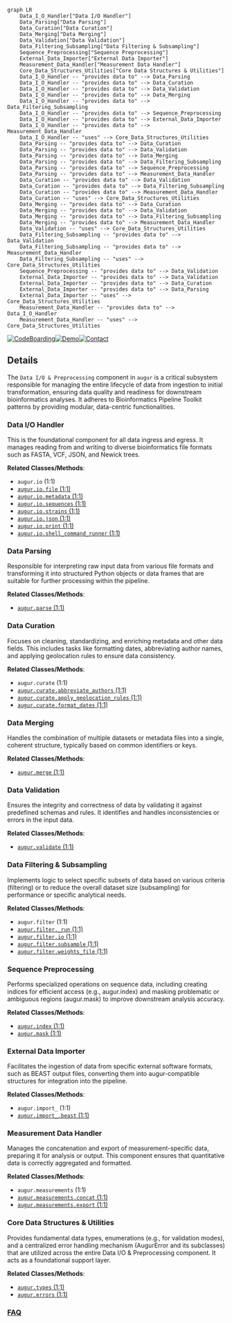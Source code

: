 ```mermaid
graph LR
    Data_I_O_Handler["Data I/O Handler"]
    Data_Parsing["Data Parsing"]
    Data_Curation["Data Curation"]
    Data_Merging["Data Merging"]
    Data_Validation["Data Validation"]
    Data_Filtering_Subsampling["Data Filtering & Subsampling"]
    Sequence_Preprocessing["Sequence Preprocessing"]
    External_Data_Importer["External Data Importer"]
    Measurement_Data_Handler["Measurement Data Handler"]
    Core_Data_Structures_Utilities["Core Data Structures & Utilities"]
    Data_I_O_Handler -- "provides data to" --> Data_Parsing
    Data_I_O_Handler -- "provides data to" --> Data_Curation
    Data_I_O_Handler -- "provides data to" --> Data_Validation
    Data_I_O_Handler -- "provides data to" --> Data_Merging
    Data_I_O_Handler -- "provides data to" --> Data_Filtering_Subsampling
    Data_I_O_Handler -- "provides data to" --> Sequence_Preprocessing
    Data_I_O_Handler -- "provides data to" --> External_Data_Importer
    Data_I_O_Handler -- "provides data to" --> Measurement_Data_Handler
    Data_I_O_Handler -- "uses" --> Core_Data_Structures_Utilities
    Data_Parsing -- "provides data to" --> Data_Curation
    Data_Parsing -- "provides data to" --> Data_Validation
    Data_Parsing -- "provides data to" --> Data_Merging
    Data_Parsing -- "provides data to" --> Data_Filtering_Subsampling
    Data_Parsing -- "provides data to" --> Sequence_Preprocessing
    Data_Parsing -- "provides data to" --> Measurement_Data_Handler
    Data_Curation -- "provides data to" --> Data_Validation
    Data_Curation -- "provides data to" --> Data_Filtering_Subsampling
    Data_Curation -- "provides data to" --> Measurement_Data_Handler
    Data_Curation -- "uses" --> Core_Data_Structures_Utilities
    Data_Merging -- "provides data to" --> Data_Curation
    Data_Merging -- "provides data to" --> Data_Validation
    Data_Merging -- "provides data to" --> Data_Filtering_Subsampling
    Data_Merging -- "provides data to" --> Measurement_Data_Handler
    Data_Validation -- "uses" --> Core_Data_Structures_Utilities
    Data_Filtering_Subsampling -- "provides data to" --> Data_Validation
    Data_Filtering_Subsampling -- "provides data to" --> Measurement_Data_Handler
    Data_Filtering_Subsampling -- "uses" --> Core_Data_Structures_Utilities
    Sequence_Preprocessing -- "provides data to" --> Data_Validation
    External_Data_Importer -- "provides data to" --> Data_Validation
    External_Data_Importer -- "provides data to" --> Data_Curation
    External_Data_Importer -- "provides data to" --> Data_Parsing
    External_Data_Importer -- "uses" --> Core_Data_Structures_Utilities
    Measurement_Data_Handler -- "provides data to" --> Data_I_O_Handler
    Measurement_Data_Handler -- "uses" --> Core_Data_Structures_Utilities
```

[![CodeBoarding](https://img.shields.io/badge/Generated%20by-CodeBoarding-9cf?style=flat-square)](https://github.com/CodeBoarding/GeneratedOnBoardings)[![Demo](https://img.shields.io/badge/Try%20our-Demo-blue?style=flat-square)](https://www.codeboarding.org/demo)[![Contact](https://img.shields.io/badge/Contact%20us%20-%20contact@codeboarding.org-lightgrey?style=flat-square)](mailto:contact@codeboarding.org)

## Details

The `Data I/O & Preprocessing` component in `augur` is a critical subsystem responsible for managing the entire lifecycle of data from ingestion to initial transformation, ensuring data quality and readiness for downstream bioinformatics analyses. It adheres to Bioinformatics Pipeline Toolkit patterns by providing modular, data-centric functionalities.

### Data I/O Handler
This is the foundational component for all data ingress and egress. It manages reading from and writing to diverse bioinformatics file formats such as FASTA, VCF, JSON, and Newick trees.


**Related Classes/Methods**:

- `augur.io` (1:1)
- <a href="https://github.com/nextstrain/augur/blob/master/augur/io/file.py#L1-L1" target="_blank" rel="noopener noreferrer">`augur.io.file` (1:1)</a>
- <a href="https://github.com/nextstrain/augur/blob/master/augur/io/metadata.py#L1-L1" target="_blank" rel="noopener noreferrer">`augur.io.metadata` (1:1)</a>
- <a href="https://github.com/nextstrain/augur/blob/master/augur/io/sequences.py#L1-L1" target="_blank" rel="noopener noreferrer">`augur.io.sequences` (1:1)</a>
- <a href="https://github.com/nextstrain/augur/blob/master/augur/io/strains.py#L1-L1" target="_blank" rel="noopener noreferrer">`augur.io.strains` (1:1)</a>
- <a href="https://github.com/nextstrain/augur/blob/master/augur/io/json.py#L1-L1" target="_blank" rel="noopener noreferrer">`augur.io.json` (1:1)</a>
- <a href="https://github.com/nextstrain/augur/blob/master/augur/io/print.py#L1-L1" target="_blank" rel="noopener noreferrer">`augur.io.print` (1:1)</a>
- <a href="https://github.com/nextstrain/augur/blob/master/augur/io/shell_command_runner.py#L1-L1" target="_blank" rel="noopener noreferrer">`augur.io.shell_command_runner` (1:1)</a>


### Data Parsing
Responsible for interpreting raw input data from various file formats and transforming it into structured Python objects or data frames that are suitable for further processing within the pipeline.


**Related Classes/Methods**:

- <a href="https://github.com/nextstrain/augur/blob/master/augur/parse.py#L1-L1" target="_blank" rel="noopener noreferrer">`augur.parse` (1:1)</a>


### Data Curation
Focuses on cleaning, standardizing, and enriching metadata and other data fields. This includes tasks like formatting dates, abbreviating author names, and applying geolocation rules to ensure data consistency.


**Related Classes/Methods**:

- `augur.curate` (1:1)
- <a href="https://github.com/nextstrain/augur/blob/master/augur/curate/abbreviate_authors.py#L1-L1" target="_blank" rel="noopener noreferrer">`augur.curate.abbreviate_authors` (1:1)</a>
- <a href="https://github.com/nextstrain/augur/blob/master/augur/curate/apply_geolocation_rules.py#L1-L1" target="_blank" rel="noopener noreferrer">`augur.curate.apply_geolocation_rules` (1:1)</a>
- <a href="https://github.com/nextstrain/augur/blob/master/augur/curate/format_dates.py#L1-L1" target="_blank" rel="noopener noreferrer">`augur.curate.format_dates` (1:1)</a>


### Data Merging
Handles the combination of multiple datasets or metadata files into a single, coherent structure, typically based on common identifiers or keys.


**Related Classes/Methods**:

- <a href="https://github.com/nextstrain/augur/blob/master/augur/merge.py#L1-L1" target="_blank" rel="noopener noreferrer">`augur.merge` (1:1)</a>


### Data Validation
Ensures the integrity and correctness of data by validating it against predefined schemas and rules. It identifies and handles inconsistencies or errors in the input data.


**Related Classes/Methods**:

- <a href="https://github.com/nextstrain/augur/blob/master/augur/validate.py#L1-L1" target="_blank" rel="noopener noreferrer">`augur.validate` (1:1)</a>


### Data Filtering & Subsampling
Implements logic to select specific subsets of data based on various criteria (filtering) or to reduce the overall dataset size (subsampling) for performance or specific analytical needs.


**Related Classes/Methods**:

- `augur.filter` (1:1)
- <a href="https://github.com/nextstrain/augur/blob/master/augur/filter/_run.py#L1-L1" target="_blank" rel="noopener noreferrer">`augur.filter._run` (1:1)</a>
- <a href="https://github.com/nextstrain/augur/blob/master/augur/filter/io.py#L1-L1" target="_blank" rel="noopener noreferrer">`augur.filter.io` (1:1)</a>
- <a href="https://github.com/nextstrain/augur/blob/master/augur/filter/subsample.py#L1-L1" target="_blank" rel="noopener noreferrer">`augur.filter.subsample` (1:1)</a>
- <a href="https://github.com/nextstrain/augur/blob/master/augur/filter/weights_file.py#L1-L1" target="_blank" rel="noopener noreferrer">`augur.filter.weights_file` (1:1)</a>


### Sequence Preprocessing
Performs specialized operations on sequence data, including creating indices for efficient access (e.g., augur.index) and masking problematic or ambiguous regions (augur.mask) to improve downstream analysis accuracy.


**Related Classes/Methods**:

- <a href="https://github.com/nextstrain/augur/blob/master/augur/index.py#L1-L1" target="_blank" rel="noopener noreferrer">`augur.index` (1:1)</a>
- <a href="https://github.com/nextstrain/augur/blob/master/augur/mask.py#L1-L1" target="_blank" rel="noopener noreferrer">`augur.mask` (1:1)</a>


### External Data Importer
Facilitates the ingestion of data from specific external software formats, such as BEAST output files, converting them into augur-compatible structures for integration into the pipeline.


**Related Classes/Methods**:

- `augur.import_` (1:1)
- <a href="https://github.com/nextstrain/augur/blob/master/augur/import_/beast.py#L1-L1" target="_blank" rel="noopener noreferrer">`augur.import_.beast` (1:1)</a>


### Measurement Data Handler
Manages the concatenation and export of measurement-specific data, preparing it for analysis or output. This component ensures that quantitative data is correctly aggregated and formatted.


**Related Classes/Methods**:

- `augur.measurements` (1:1)
- <a href="https://github.com/nextstrain/augur/blob/master/augur/measurements/concat.py#L1-L1" target="_blank" rel="noopener noreferrer">`augur.measurements.concat` (1:1)</a>
- <a href="https://github.com/nextstrain/augur/blob/master/augur/measurements/export.py#L1-L1" target="_blank" rel="noopener noreferrer">`augur.measurements.export` (1:1)</a>


### Core Data Structures & Utilities
Provides fundamental data types, enumerations (e.g., for validation modes), and a centralized error handling mechanism (AugurError and its subclasses) that are utilized across the entire Data I/O & Preprocessing component. It acts as a foundational support layer.


**Related Classes/Methods**:

- <a href="https://github.com/nextstrain/augur/blob/master/augur/types.py#L1-L1" target="_blank" rel="noopener noreferrer">`augur.types` (1:1)</a>
- <a href="https://github.com/nextstrain/augur/blob/master/augur/errors.py#L1-L1" target="_blank" rel="noopener noreferrer">`augur.errors` (1:1)</a>




### [FAQ](https://github.com/CodeBoarding/GeneratedOnBoardings/tree/main?tab=readme-ov-file#faq)
